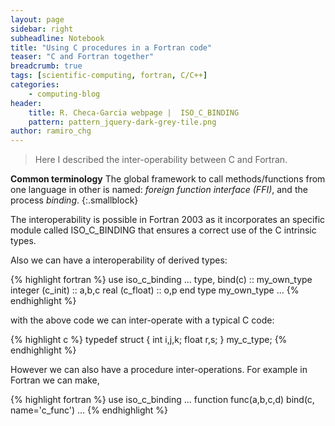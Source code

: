 ```yaml
---
layout: page
sidebar: right
subheadline: Notebook
title: "Using C procedures in a Fortran code"
teaser: "C and Fortran together"
breadcrumb: true
tags: [scientific-computing, fortran, C/C++]
categories:
    - computing-blog
header:
    title: R. Checa-Garcia webpage |  ISO_C_BINDING
    pattern: pattern_jquery-dark-grey-tile.png
author: ramiro_chg
---
```



> Here I described the inter-operability between C and Fortran.

**Common terminology**
The global framework to call methods/functions from one language in other is named: *foreign function interface (FFI)*, and the process *binding*.
{:.smallblock}


The interoperability is possible in Fortran 2003 as it incorporates an specific module called ISO_C_BINDING that ensures a correct use of the C intrinsic types.

Also we can have a interoperability of derived types:

{% highlight fortran %}
use iso_c_binding
...
    type, bind(c) :: my_own_type
        integer (c_init) :: a,b,c
        real (c_float)   :: o,p
    end type my_own_type
...
{% endhighlight %}

with the above code we can inter-operate with a typical C code:

{% highlight c %}
  typedef struct {
    int i,j,k;
    float  r,s;
  } my_c_type;
{% endhighlight %}

However we can also have a procedure inter-operations. For example in Fortran we can make,

{% highlight fortran %}
use iso_c_binding
...
  function func(a,b,c,d) bind(c, name='c_func')
...
{% endhighlight %}


